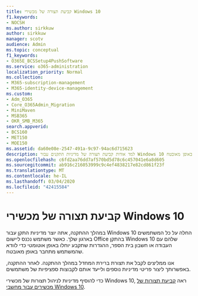 ```yaml
---
title: קביעת תצורה של מכשירי Windows 10
f1.keywords:
- NOCSH
ms.author: sirkkuw
author: sirkkuw
manager: scotv
audience: Admin
ms.topic: conceptual
f1_keywords:
- O365E_BCSSetup4PushSoftware
ms.service: o365-administration
localization_priority: Normal
ms.collection:
- M365-subscription-management
- M365-identity-device-management
ms.custom:
- Adm_O365
- Core_O365Admin_Migration
- MiniMaven
- MSB365
- OKR_SMB_M365
search.appverid:
- BCS160
- MET150
- MOE150
ms.assetid: da60e08e-2547-491a-9c97-94ac6d715623
description: למד אודות קביעת תצורה של מדיניות התקנים עבור Windows 10 החלים על כל המשתמשים בארגון שלך ומבטיחים שהם יתחברו באופן מאובטח.
ms.openlocfilehash: c6fd2aa76dd7af570bd5d78c6c457041e6a8d605
ms.sourcegitcommit: ab916c216053999c9c4ef4838217e82cd861f23f
ms.translationtype: MT
ms.contentlocale: he-IL
ms.lasthandoff: 03/04/2020
ms.locfileid: "42415584"
---
```

# <a name="configure-windows-10-devices"></a>קביעת תצורה של מכשירי Windows 10

במהלך ההתקנה, אתה יוצר מדיניות התקן עבור Windows 10 החלה על כל המשתמשים בארגון שלך. כאשר משתמש נכנס ליישום Office בהתקן Windows 10 שלהם עם העבודה או חשבון בית הספר, ההגדרות שתקבע יוחלו באופן אוטומטי כדי לוודא שהמשתמש מתחבר באופן מאובטח.
  
אנו ממליצים לקבל את תצורת ברירת המחדל במהלך ההתקנה. לאחר ההתקנה, באפשרותך ליצור פריטי מדיניות נוספים ולייעד אותם לקבוצות ספציפיות של משתמשים.
  
כדי להוסיף מדיניות לניהול תצורות של מכשירי Windows 10, ראה [קביעת תצורות של מכשירים עבור מחשבי Windows 10](protection-settings-for-windows-10-pcs.md).
  

